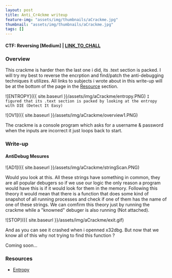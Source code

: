 ```yaml
---
layout: post
title: Anti_Cr4ckme writeup
feature-img: "assets/img/thumbnails/aCrackme.jpg"
thumbnail: "assets/img/thumbnails/aCrackme.jpg"
tags: []
---
```


<h4>CTF: Reversing [Medium] | <a href="https://crackmes.one/crackme/600098f733c5d42c3d0166c8">LINK_TO_CHALL</a> </h4>

### Overview

This crackme is harder then the last one i did, its .text section is packed. I will try my best to reverse the encrption and find/patch the anti-debugging techniques it utilizes. All links to subjects i wrote about in this write-up will be at the bottom of the page in the <a href="#Resource">Resource</a> section.

![ENTROPY]({{ site.baseurl }}/assets/img/aCrackme/entropy.PNG)
`I figured that its .text section is packed by looking at the entropy with DIE (Detect It Easy)`

![OV1]({{ site.baseurl }}/assets/img/aCrackme/overview1.PNG)

The crackme is a console program which asks for a username & password when the inputs are incorrect it just loops back to start.

### Write-up

#### AntiDebug Mesures

![AD1]({{ site.baseurl }}/assets/img/aCrackme/stringScan.PNG)

Would you look at this. All these strings have something in common, they are all popular debugers so if we use our logic the only reason a program would have this is if it would look for them in the memory. Following this theory it would mean that there is a function that does some kind of snapshot of all running processes and check if one of them has the name of one of these strings. We can comfirm this theory just by running the crackme while a "knowned" debuger is also running (Not attached).

![STOP]({{ site.baseurl }}/assets/img/aCrackme/exit.gif)

And as you can see it crashed when i openned x32dbg. But now that we know all of this why not trying to find this function ?

Coming soon...

### Resources

- <a href="https://en.wikipedia.org/wiki/Entropy_(computing)">Entropy</a>